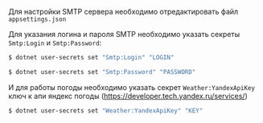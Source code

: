 Для настройки SMTP сервера необходимо отредактировать файл `appsettings.json`

Для указания логина и пароля SMTP необходимо указать секреты `Smtp:Login` и `Smtp:Password`:
```bash
$ dotnet user-secrets set "Smtp:Login" "LOGIN"

$ dotnet user-secrets set "Smtp:Password" "PASSWORD"
```
И для работы погоды необходимо указать секрет `Weather:YandexApiKey` ключ к апи яндекс погоды (https://developer.tech.yandex.ru/services/)
```bash
$ dotnet user-secrets set "Weather:YandexApiKey" "KEY"
```